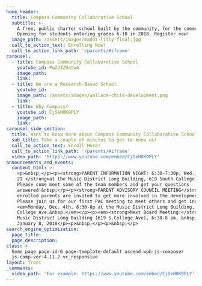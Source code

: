 ```yaml
---
home_header:
  title: Compass Community Collaborative School
  subtitle: >-
    A free, public charter school built by the community, for the community.
    Opening for students entering grades 6-10 in 2018. Register now!
  image_path: /assets/images/maddi-lilly-final.jpg
  call_to_action_text: Enrolling Now!
  call_to_action_link_path: '/parents/#iframe'
carousel:
  - title: Compass Community Collaborative School
    youtube_id: PwZJIZ9atwA
    image_path:
    link:
  - title: We are a Research-Based School
    youtube_id:
    image_path: /assets/images/wallace-child-development.png
    link:
  - title: Why Compass?
    youtube_id: CjSeH0K9PLY
    image_path:
    link:
carousel_side_section:
  title: Want to know more about Compass Community Collaborative School?
  sub_title: Take a couple of minutes to get to know us!
  call_to_action_text: Enroll Here!
  call_to_action_link_path: '/parents/#iframe'
  video_path: 'https://www.youtube.com/embed/CjSeH0K9PLY'
announcements_and_events:
  content_html: >-
    <p>&nbsp;</p><p><strong>PARENT INFORMATION NIGHT: 6:30-7:30p, Wed., November
    29 </strong>at the Music District Long Building, 619 South College Avenue.
    Please come meet some of the team members and get your questions
    answered!&nbsp;</p><p><strong>PARENT ADVISORY COUNCIL MEETING</strong>: All
    enrolled parents are invited to get more involved in the development of CCC.
    Please join us for our first PAC meeting to meet others and get involved.
    <em>Monday, Dec. 4th, 6:30-8p at the Music District Long Building, 619 S.
    College Ave.&nbsp;</em></p><p><em><strong>Next Board Meeting:</strong></em>
    Music District Long Building (619 S.College Ave), 6:30-8 pm, &nbsp;Monday,
    January 8, 2018</p><p>&nbsp;</p><p>&nbsp;</p>
search_engine_optimization:
  page_title:
  page_description:
class: >-
  home page page-id-6 page-template-default ascend wpb-js-composer
  js-comp-ver-4.11.2 vc_responsive
layout: front
_comments:
  video_path: 'For example: https://www.youtube.com/embed/CjSeH0K9PLY'
---
```

